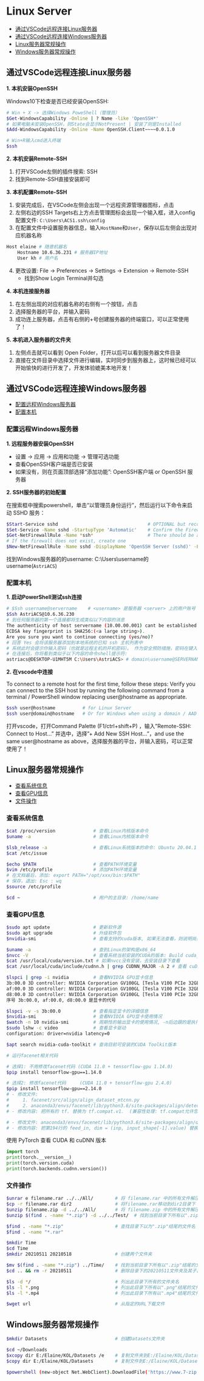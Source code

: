 # Linux Server

- <a href="#1">通过VSCode远程连接Linux服务器</a>
- <a href="#2">通过VSCode远程连接Windows服务器</a>
- <a href="#3">Linux服务器常规操作</a>
- <a href="#4">Windows服务器常规操作</a>

## <span id="1">通过VSCode远程连接Linux服务器</span>

**1. 本机安装OpenSSH**

Windows10下检查是否已经安装OpenSSH:
```bash
# Win + X -> 选择Windows PoweShell（管理员）
$Get-WindowsCapability -Online | ? Name -like 'OpenSSH*'
# 如果电脑未安装OpenSSH，则State会显示NotPresent | 安装了则是Installed
$Add-WindowsCapability -Online -Name OpenSSH.Client~~~~0.0.1.0

# Win+R输入cmd进入终端
$ssh
```

**2. 本机安装Remote-SSH**

1. 打开VSCode左侧的插件搜索: SSH
2. 找到Remote-SSH直接安装即可

**3. 本机配置Remote-SSH**

1. 安装完成后，在VSCode左侧会出现一个远程资源管理器图标，点击
2. 左侧右边的SSH Targets右上方点击管理图标会出现一个输入框，进入config配置文件: `C:\Users\ACS1.ssh\config`
3. 在配置文件中设置服务器信息，输入`HostName`和`User`，保存以后左侧会出现对应机器名称
```bash
Host elaine # 随意机器名
    Hostname 10.6.36.231 # 服务器IP地址
    User kh # 用户名
```
4. 更改设置: File -> Preferences -> Settings -> Extension -> Remote-SSH
    - 找到Show Login Terminal并勾选

**4. 本机连接服务器**

1. 在左侧出现的对应机器名称的右侧有一个按钮，点击
2. 选择服务器的平台，并输入密码
3. 成功连上服务器，点击有右侧的+号创建服务器的终端窗口，可以正常使用了！

**5. 本机进入服务器的文件夹**

1. 左侧点击就可以看到 Open Folder，打开以后可以看到服务器文件目录
2. 直接在文件目录中选择文件进行编辑，实时同步到服务器上，这时候已经可以开始愉快的进行开发了，开发体验媲美本地开发！

## <span id="2">通过VSCode远程连接Windows服务器</span>

- <a href="#21">配置远程Windows服务器</a>
- <a href="#22">配置本机</a>

### <span id="21">配置远程Windows服务器</span>

**1. 远程服务器安装OpenSSH**

- 设置 -> 应用 -> 应用和功能 -> 管理可选功能
- 查看OpenSSH客户端是否已安装
- 如果没有，则在页面顶部选择“添加功能”: OpenSSH客户端 or OpenSSH 服务器

**2. SSH服务器的初始配置**

在搜索框中搜索powershell，单击“以管理员身份运行”，然后运行以下命令来启动 SSHD 服务：
```bash
$Start-Service sshd                                 # OPTIONAL but recommended:
$Set-Service -Name sshd -StartupType 'Automatic'    # Confirm the Firewall rule is configured. It should be created automatically by setup. 
$Get-NetFirewallRule -Name *ssh*                    # There should be a firewall rule named "OpenSSH-Server-In-TCP", which should be enabled
# If the firewall does not exist, create one
$New-NetFirewallRule -Name sshd -DisplayName 'OpenSSH Server (sshd)' -Enabled True -Direction Inbound -Protocol TCP -Action Allow -LocalPort 22 
```
找到Windows服务器的的username: C:\Users\username的username(`AstriACS`)

### <span id="22">配置本机</span>

**1. 启动PowerShell测试ssh连接**

```bash
# $Ssh username@servername    # <username> 是服务器 <server> 上的用户账号
$Ssh AstriACS@10.6.36.230
# 到任何服务器的第一个连接都将生成类似以下内容的消息
The authenticity of host servername (10.00.00.001) cant be established.
ECDSA key fingerprint is SHA256:(<a large string>).
Are you sure you want to continue connecting (yes/no)?
# 回答 Yes 会将该服务器添加到本地系统的已知 ssh 主机列表中
# 系统此时会提示你输入密码（也就是远程主机的开机密码）。 作为安全预防措施，密码在键入的过程中不会显示
# 在连接后，你将看到类似于以下内容的命令shell提示符: 
astriacs@DESKTOP-U1MHT5M C:\Users\AstriACS> # domain\username@SERVERNAME C:\Users\username>
```

**2. 在vscode中连接**

To connect to a remote host for the first time, follow these steps:
Verify you can connect to the SSH host by running the following command from a terminal / PowerShell window replacing user@hostname as appropriate.

```bash
$ssh user@hostname          # for Linux Server
$ssh user@domain@hostname   # Or for Windows when using a domain / AAD account 
```

打开vscode，打开Command Palette (F1/ctrl+shift+P) ，输入”Remote-SSH: Connect to Host…” 并选中，选择”+ Add New SSH Host…”，and use the same user@hostname as above，选择服务器的平台，并输入密码，可以正常使用了！

## <span id="3">Linux服务器常规操作</span>

- <a href="#31">查看系统信息</a>
- <a href="#32">查看GPU信息</a>
- <a href="#33">文件操作</a>

### <span id="31">查看系统信息</span>

```bash
$cat /proc/version              # 查看Linux内核版本命令
$uname -a                       # 查看Linux内核版本命令

$lsb_release -a                 # 查看Linux系统版本的命令: Ubuntu 20.04.1 LTS
$cat /etc/issue

$echo $PATH                     # 查看PATH环境变量
$vim /etc/profile               # 添加PATH环境变量
# 在文档最后，添加: export PATH="/opt/xxx/bin:$PATH"
# 保存，退出: Esc : wq
$source /etc/profile

$cd ~                           # 用户的主目录: /home/name
```

### <span id="32">查看GPU信息</span>

```bash
$sudo apt update                # 更新软件源
$sudo apt upgrade               # 升级软件包
$nvidia-smi                     # 查看支持的cuda版本, 如果无法查看，则说明尚未安装nvidia驱动

$uname -a                       # 查到Linux的架构是x86_64
$nvcc -V                        # 查看系统当前安装的CUDA的版本: Build cuda_11.0_bu.TC445_37.28540450_0
$cat /usr/local/cuda/version.txt # 如果nvcc没有安装，去安装目录下查看
$cat /usr/local/cuda/include/cudnn.h | grep CUDNN_MAJOR -A 2 # 查看 cuDNN 版本

$lspci | grep -i nvidia         # 查看NVIDIA GPU显卡信息
3b:00.0 3D controller: NVIDIA Corporation GV100GL [Tesla V100 PCIe 32GB] (rev a1)
af:00.0 3D controller: NVIDIA Corporation GV100GL [Tesla V100 PCIe 32GB] (rev a1)
d8:00.0 3D controller: NVIDIA Corporation GV100GL [Tesla V100 PCIe 32GB] (rev a1)
序号 3b:00.0, af:00.0, d8:00.0 是显卡的代号

$lspci -v -s 3b:00.0            # 查看指定显卡的详细信息
$nvidia-smi                     # 查看NVIDIA GPU显卡使用情况
$watch -n 10 nvidia-smi         # 周期性的输出显卡的使用情况, -n后边跟的是执行命令的周期，以s为单位
$sudo lshw -c video             # 查看显卡驱动
configuration: driver=nvidia latency=0

$apt search nvidia-cuda-toolkit # 查询目前可安装的CUDA Toolkit版本
```

```bash
# 运行facenet相关代码

# 选择1: 不用修改facenet代码 (CUDA 11.0 + tensorflow-gpu 1.14.0)
$pip install tensorflow-gpu==1.14.0 

# 选择2: 修改facenet代码     (CUDA 11.0 + tensorflow-gpu 2.4.0)
$pip install tensorflow-gpu==2.14.0  
# - 修改文件:
#     1. facenet/src/align/align_dataset_mtcnn.py
#     2. anaconda3/envs/facenet/lib/python3.6/site-packages/align/detect_face.py
# - 修改内容: 把所有的 tf. 替换为 tf.compat.v1.  (兼容性处理: tf.compat允许您编写在TensorFlow 1.x和2.x中均可使用的代码)

# - 修改文件: anaconda3/envs/facenet/lib/python3.6/site-packages/align/detect_face.py
# - 修改内容: 把第194行的 feed_in, dim = (inp, input_shape[-1].value) 替换为 feed_in, dim = (inp, input_shape[-1])
```

使用 PyTorch 查看 CUDA 和 cuDNN 版本
```python
import torch
print(torch.__version__)
print(torch.version.cuda)
print(torch.backends.cudnn.version())
```

### <span id="33">文件操作</span>

```bash
$unrar e filename.rar ../../All/        # 将 filename.rar 中的所有文件解压到../../All/目录下
$cp -r filename.rar dir2                # 将filename.rar移动到dir2目录下
$unzip filename.zip -d ../../All/       # 将 filename.zip 中的所有文件解压出来（-r 表示逐级压缩）
$unzip $(find . -name "*.zip") -d ../../Test/  # 找到当前目录下所有以".zip"结尾的文件并解压到../../Test/目录下

$find . -name "*.zip"                   # 查找目录下以为".zip"结尾的文件名（.可以换成其他目录的路径）
$find . -name "*.rar" 

$mkdir Time
$cd Time                               
$mkdir 20210511 20210518                # 创建两个文件夹

$mv $(find . -name "*.zip") ../Time/    # 找到当前目录下所有以".zip"结尾的文件并移动到../Time/目录下
$cd .. && rm -r 20210511                # 删除目录下的20210511文件夹及其子目录

$ls -d */                               # 列出此目录下所有的文件夹名
$ls -l *.png                            # 列出此目录下所有以".png"结尾的文件名
$ls -l *.mp4                            # 列出此目录下所有以".mp4"结尾的文件名

$wget url                               # 从指定的URL下载文件
```

## <span id="4">Windows服务器常规操作</span>

```bash
$mkdir Datasets                         # 创建Datasets文件夹

$cd ~/Downloads
$xcopy dir E:/Elaine/KOL/Datasets /e    # 复制文件夹到E:/Elaine/KOL/Datasets
$copy dir E:/Elaine/KOL/Datasets        # 复制文件到E:/Elaine/KOL/Datasets

$powershell (new-object Net.WebClient).DownloadFile('https://www.7-zip.org/a/7z1900-x64.exe','E:\Elaine\KOL\Software\7z.exe') # 利用powershell根据url下载文件并保存为7z.exe
```

